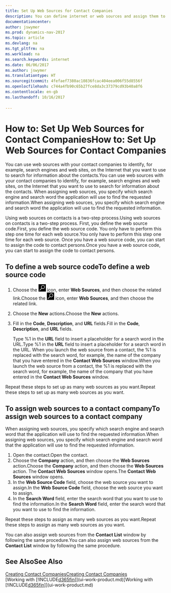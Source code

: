 ```yaml
---
title: Set Up Web Sources for Contact Companies
description: You can define internet or web sources and assign them to a contact company to help identify how you want to search for information about your contacts.
documentationcenter: 
author: jswymer
ms.prod: dynamics-nav-2017
ms.topic: article
ms.devlang: na
ms.tgt_pltfrm: na
ms.workload: na
ms.search.keywords: internet
ms.date: 06/06/2017
ms.author: jswymer
ms.translationtype: HT
ms.sourcegitcommit: 4fefaef7380ac10836fcac404eea006f55d8556f
ms.openlocfilehash: c744a4fb90c65b27fce8da3c37379cd93b40a8f6
ms.contentlocale: en-gb
ms.lasthandoff: 10/16/2017

---
```

# <a name="how-to-set-up-web-sources-for-contact-companies"></a><span data-ttu-id="681e9-103">How to: Set Up Web Sources for Contact Companies</span><span class="sxs-lookup"><span data-stu-id="681e9-103">How to: Set Up Web Sources for Contact Companies</span></span>
<span data-ttu-id="681e9-104">You can use web sources with your contact companies to identify, for example, search engines and web sites, on the Internet that you want to use to search for information about the contacts.</span><span class="sxs-lookup"><span data-stu-id="681e9-104">You can use web sources with your contact companies to identify, for example, search engines and web sites, on the Internet that you want to use to search for information about the contacts.</span></span> <span data-ttu-id="681e9-105">When assigning web sources, you specify which search engine and search word the application will use to find the requested information.</span><span class="sxs-lookup"><span data-stu-id="681e9-105">When assigning web sources, you specify which search engine and search word the application will use to find the requested information.</span></span>

<span data-ttu-id="681e9-106">Using web sources on contacts is a two-step process.</span><span class="sxs-lookup"><span data-stu-id="681e9-106">Using web sources on contacts is a two-step process.</span></span> <span data-ttu-id="681e9-107">First, you define the web source code.</span><span class="sxs-lookup"><span data-stu-id="681e9-107">First, you define the web source code.</span></span> <span data-ttu-id="681e9-108">You only have to perform this step one time for each web source.</span><span class="sxs-lookup"><span data-stu-id="681e9-108">You only have to perform this step one time for each web source.</span></span> <span data-ttu-id="681e9-109">Once you have a web source code, you can start to assign the code to contact persons.</span><span class="sxs-lookup"><span data-stu-id="681e9-109">Once you have a web source code, you can start to assign the code to contact persons.</span></span>

## <a name="to-define-a-web-source-code"></a><span data-ttu-id="681e9-110">To define a web source code</span><span class="sxs-lookup"><span data-stu-id="681e9-110">To define a web source code</span></span>
1. <span data-ttu-id="681e9-111">Choose the ![Search for Page or Report](media/ui-search/search_small.png "Search for Page or Report icon") icon, enter **Web Sources**, and then choose the related link.</span><span class="sxs-lookup"><span data-stu-id="681e9-111">Choose the ![Search for Page or Report](media/ui-search/search_small.png "Search for Page or Report icon") icon, enter **Web Sources**, and then choose the related link.</span></span>
2. <span data-ttu-id="681e9-112">Choose the **New** actions.</span><span class="sxs-lookup"><span data-stu-id="681e9-112">Choose the **New** actions.</span></span>
3. <span data-ttu-id="681e9-113">Fill in the **Code**, **Description**, and **URL** fields.</span><span class="sxs-lookup"><span data-stu-id="681e9-113">Fill in the **Code**, **Description**, and **URL** fields.</span></span>

    <span data-ttu-id="681e9-114">Type %1 in the **URL** field to insert a placeholder for a search word in the URL.</span><span class="sxs-lookup"><span data-stu-id="681e9-114">Type %1 in the **URL** field to insert a placeholder for a search word in the URL.</span></span> <span data-ttu-id="681e9-115">When you launch the web source from a contact, the %1 is replaced with the search word, for example, the name of the company that you have entered in the **Contact Web Sources** window.</span><span class="sxs-lookup"><span data-stu-id="681e9-115">When you launch the web source from a contact, the %1 is replaced with the search word, for example, the name of the company that you have entered in the **Contact Web Sources** window.</span></span>

<span data-ttu-id="681e9-116">Repeat these steps to set up as many web sources as you want.</span><span class="sxs-lookup"><span data-stu-id="681e9-116">Repeat these steps to set up as many web sources as you want.</span></span>

## <a name="to-assign-web-sources-to-a-contact-company"></a><span data-ttu-id="681e9-117">To assign web sources to a contact company</span><span class="sxs-lookup"><span data-stu-id="681e9-117">To assign web sources to a contact company</span></span>
<span data-ttu-id="681e9-118">When assigning web sources, you specify which search engine and search word that the application will use to find the requested information.</span><span class="sxs-lookup"><span data-stu-id="681e9-118">When assigning web sources, you specify which search engine and search word that the application will use to find the requested information.</span></span>

1. <span data-ttu-id="681e9-119">Open the contact.</span><span class="sxs-lookup"><span data-stu-id="681e9-119">Open the contact.</span></span>
2. <span data-ttu-id="681e9-120">Choose the **Company** action, and then choose the **Web Sources** action.</span><span class="sxs-lookup"><span data-stu-id="681e9-120">Choose the **Company** action, and then choose the **Web Sources** action.</span></span> <span data-ttu-id="681e9-121">The **Contact Web Sources** window opens.</span><span class="sxs-lookup"><span data-stu-id="681e9-121">The **Contact Web Sources** window opens.</span></span>
3. <span data-ttu-id="681e9-122">In the **Web Source Code** field, choose the web source you want to assign.</span><span class="sxs-lookup"><span data-stu-id="681e9-122">In the **Web Source Code** field, choose the web source you want to assign.</span></span>
4. <span data-ttu-id="681e9-123">In the **Search Word** field, enter the search word that you want to use to find the information.</span><span class="sxs-lookup"><span data-stu-id="681e9-123">In the **Search Word** field, enter the search word that you want to use to find the information.</span></span>

<span data-ttu-id="681e9-124">Repeat these steps to assign as many web sources as you want.</span><span class="sxs-lookup"><span data-stu-id="681e9-124">Repeat these steps to assign as many web sources as you want.</span></span>

<span data-ttu-id="681e9-125">You can also assign web sources from the **Contact List** window by following the same procedure.</span><span class="sxs-lookup"><span data-stu-id="681e9-125">You can also assign web sources from the **Contact List** window by following the same procedure.</span></span>

## <a name="see-also"></a><span data-ttu-id="681e9-126">See Also</span><span class="sxs-lookup"><span data-stu-id="681e9-126">See Also</span></span>
[<span data-ttu-id="681e9-127">Creating Contact Companies</span><span class="sxs-lookup"><span data-stu-id="681e9-127">Creating Contact Companies</span></span>](marketing-create-contact-companies.md)  
<span data-ttu-id="681e9-128">[Working with [!INCLUDE[d365fin](includes/d365fin_md.md)]](ui-work-product.md)</span><span class="sxs-lookup"><span data-stu-id="681e9-128">[Working with [!INCLUDE[d365fin](includes/d365fin_md.md)]](ui-work-product.md)</span></span>


